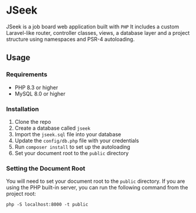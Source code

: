 # JSeek

JSeek is a job board web application built with `PHP` It includes a custom Laravel-like router, controller classes, views, a database layer and a project structure using namespaces and PSR-4 autoloading.

## Usage

### Requirements

- PHP 8.3 or higher
- MySQL 8.0 or higher

### Installation

1. Clone the repo
2. Create a database called `jseek`
3. Import the `jseek.sql` file into your database
4. Update the `config/db.php` file with your credentials
5. Run `composer install` to set up the autoloading
6. Set your document root to the `public` directory

### Setting the Document Root

You will need to set your document root to the `public` directory. If you are using the PHP built-in server, you can run the following command from the project root:

`php -S localhost:8000 -t public`
